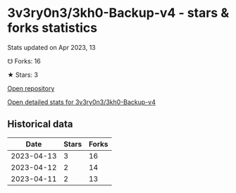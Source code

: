 # 3v3ry0n3/3kh0-Backup-v4 - stars & forks statistics

Stats updated on Apr 2023, 13

☋ Forks: 16

★ Stars: 3

[Open repository](https://github.com/3v3ry0n3/3kh0-Backup-v4)

[Open detailed stats for 3v3ry0n3/3kh0-Backup-v4](https://reviewgithub.com/rep/3v3ry0n3/3kh0-Backup-v4)

## Historical data
| Date | Stars | Forks |
|------|-------|-------|
| 2023-04-13 | 3 | 16 | 
| 2023-04-12 | 2 | 14 | 
| 2023-04-11 | 2 | 13 | 

